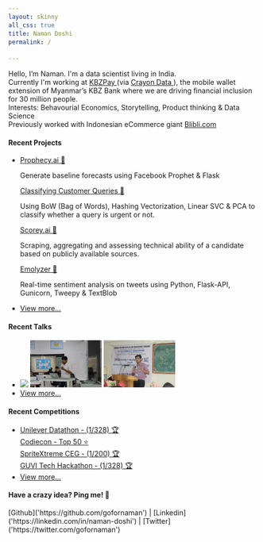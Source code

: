 ```yaml
---
layout: skinny
all_css: true
title: Naman Doshi
permalink: /

---
```

<div class='mb3'> 
Hello, I’m Naman. I'm a data scientist living in India. <br> 
Currently I'm working at <a target='_blank' href='https://www.kbzpay.com/personal/en'> KBZPay </a> 
    (via <a target='_blank' href='https://www.crayondata.com/'> Crayon Data </a>), the mobile wallet extension of Myanmar’s KBZ Bank where we are driving financial inclusion for 30 million people. <br>
Interests: Behavourial Economics, Storytelling, Product thinking & Data Science <br>
Previously worked with Indonesian eCommerce giant <a target='_blank' href='https://www.blibli.com/'> Blibli.com </a>
  </div>

<!-- <h4 class='mt4'>Recent Works</h4>
 <ul class='m0 list-reset sm-col-4'>
 <li class='mb1'>   
                        <img src="/assets/img/misc/w1.png"  style="width:30%">
                         <img src="/assets/img/misc/w2.png"  style="width:30%" >
                         <img src="/assets/img/misc/w3.png"  style="width:30%" >
                         <img src="/assets/img/misc/w4.png"  style="width:30%" >

              </li>
</ul> -->

<h4 class='mt4'>Recent Projects</h4>
 <ul class='m0 list-reset sm-col-4'>
 <li class='mb1'>
    <a target='_blank' href='https://prophecy-ai.herokuapp.com/'>
     Prophecy.ai 🔮  
    </a>
    <div class ='mb2'>
    <p>Generate baseline forecasts using Facebook Prophet & Flask 
    </p> </div>
    <a target='_blank' href='https://github.com/gofornaman/All-things-NLP/blob/master/Hashing%20Vectorizer%20to%20classify%20queries/notebook.ipynb'>
     Classifying Customer Queries 📱  
    </a>
    <div class ='mb2'>
    <p> Using BoW (Bag of Words), Hashing Vectorization, Linear SVC & PCA to classify whether a query is urgent or not. 
    </p> </div>
    <!-- <a target='_blank' href='https://github.com/gofornaman/Fraud-Trader-Identification-Model'>
     Trader Idenfication Model (TIM) 👥 
    </a>
    <div class ='mb2'>
    <p> Unsupervised fuzzy clustering on 1 million data points
    </p> </div> -->
    <a target='_blank' href='https://towardsdatascience.com/solving-real-world-problem-using-data-science-e2236159a1a9'>
     Scorey.ai 💯
    </a>
    <div>
    <p> Scraping, aggregating and assessing technical ability of a candidate based on publicly available sources.
    </p> </div>
    <a target='_blank' href='http://emolyzer.herokuapp.com/'>
     Emolyzer 😬 
    </a>
    <div>
    <p> Real-time sentiment analysis on tweets using Python, Flask-API, Gunicorn, Tweepy & TextBlob 
    </p> </div>
    </li>
    <li class='mb1'><a class='italic' href='/projects'>View more...</a></li>
    </ul>

<h4 class='mt4'>Recent Talks</h4>
 <ul class='m0 list-reset sm-col-4'>
 <li class='mb1'>   
                        <img src="/assets/img/misc/1.jpg"  style="width:30%">
                         <img src="/assets/img/misc/5.2.jpg"  style="width:30%" >
                         <img src="/assets/img/misc/6.2.jpg"  style="width:30%" >
              </li>
<li class='mb1'><a class='italic' href='/talks'>View more...</a></li>
</ul>


<h4 class='mt4'>Recent Competitions</h4>
 <ul class='m0 list-reset sm-col-4'>
 <li class='mb1'>
    <a class='h4 black' target= '_blank' href='/competitions'>
     Unilever Datathon - (1/328) 🏆  
    </a> <br>
    <a class='h4 black' target='_blank' href='/competitions'>
     Codiecon - Top 50 ⭐
    </a> <br>
    <a class='h4 black' target='_blank' href='/competitions'>
     SpriteXtreme CEG - (1/200) 🏆 
    </a> <br>
    <a class='h4 black' target='_blank' href='/competitions'>
     GUVI Tech Hackathon - (1/328) 🏆 
    </a>
    </li>
    <li class='mb1'><a class='italic' href='/competitions'>View more...</a></li>
    </ul>


<h4 class='mt4'>Have a crazy idea? Ping me! 🌟 </h4>
[Github]('https://github.com/gofornaman') | [Linkedin]('https://linkedin.com/in/naman-doshi') |
[Twitter]('https://twitter.com/gofornaman') 
